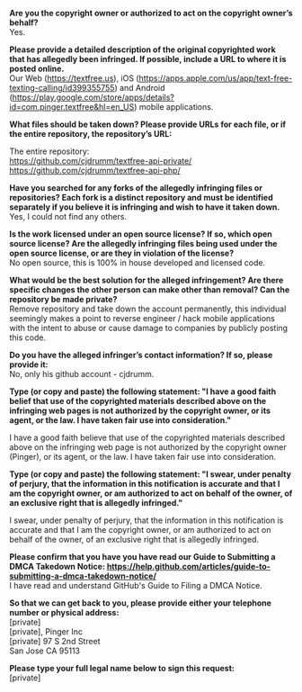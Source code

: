 **Are you the copyright owner or authorized to act on the copyright owner’s behalf?**   
Yes.

**Please provide a detailed description of the original copyrighted work that has allegedly been infringed. If possible, include a URL to where it is posted online.**   
Our Web (https://textfree.us), iOS (https://apps.apple.com/us/app/text-free-texting-calling/id399355755) and Android (https://play.google.com/store/apps/details?id=com.pinger.textfree&hl=en_US) mobile applications.

**What files should be taken down? Please provide URLs for each file, or if the entire repository, the repository’s URL:**  

The entire repository:   
https://github.com/cjdrumm/textfree-api-private/   
https://github.com/cjdrumm/textfree-api-php/

**Have you searched for any forks of the allegedly infringing files or repositories? Each fork is a distinct repository and must be identified separately if you believe it is infringing and wish to have it taken down.**   
Yes, I could not find any others.

**Is the work licensed under an open source license? If so, which open source license? Are the allegedly infringing files being used under the open source license, or are they in violation of the license?**   
No open source, this is 100% in house developed and licensed code.

**What would be the best solution for the alleged infringement? Are there specific changes the other person can make other than removal? Can the repository be made private?**   
Remove repository and take down the account permanently, this individual seemingly makes a point to reverse engineer / hack mobile applications with the intent to abuse or cause damage to companies by publicly posting this code.

**Do you have the alleged infringer’s contact information? If so, please provide it:**   
No, only his github account - cjdrumm.

**Type (or copy and paste) the following statement: "I have a good faith belief that use of the copyrighted materials described above on the infringing web pages is not authorized by the copyright owner, or its agent, or the law. I have taken fair use into consideration."**  

I have a good faith believe that use of the copyrighted materials described above on the infringing web page is not authorized by the copyright owner (Pinger), or its agent, or the law. I have taken fair use into consideration.

**Type (or copy and paste) the following statement: "I swear, under penalty of perjury, that the information in this notification is accurate and that I am the copyright owner, or am authorized to act on behalf of the owner, of an exclusive right that is allegedly infringed."**  

I swear, under penalty of perjury, that the information in this notification is accurate and that I am the copyright owner, or am authorized to act on behalf of the owner, of an exclusive right that is allegedly infringed.

**Please confirm that you have you have read our Guide to Submitting a DMCA Takedown Notice: https://help.github.com/articles/guide-to-submitting-a-dmca-takedown-notice/**   
I have read and understand GitHub's Guide to Filing a DMCA Notice.

**So that we can get back to you, please provide either your telephone number or physical address:**   
[private]  
[private], Pinger Inc   
[private]
97 S 2nd Street   
San Jose CA 95113  

**Please type your full legal name below to sign this request:**   
[private]  
